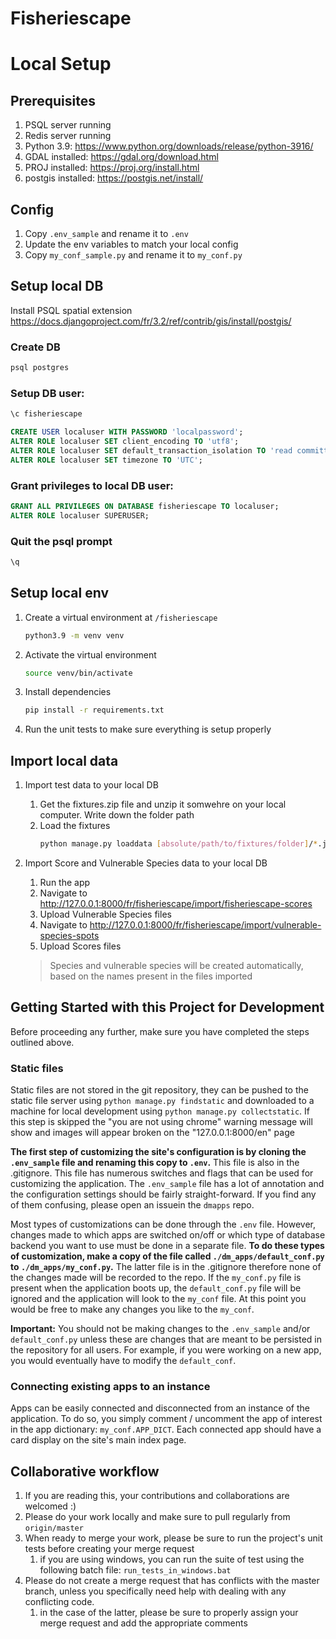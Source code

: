 # Fisheriescape

# Local Setup
## Prerequisites
1. PSQL server running
2. Redis server running
3. Python 3.9: https://www.python.org/downloads/release/python-3916/
4. GDAL installed: https://gdal.org/download.html
5. PROJ installed: https://proj.org/install.html
6. postgis installed: https://postgis.net/install/

## Config
1. Copy `.env_sample` and rename it to `.env`
2. Update the env variables to match your local config
3. Copy `my_conf_sample.py` and rename it to `my_conf.py`

## Setup local DB
Install PSQL spatial extension
https://docs.djangoproject.com/fr/3.2/ref/contrib/gis/install/postgis/

### Create DB
```bash
psql postgres
```
### Setup DB user:
```sql
\c fisheriescape
```
```sql
CREATE USER localuser WITH PASSWORD 'localpassword';
ALTER ROLE localuser SET client_encoding TO 'utf8';
ALTER ROLE localuser SET default_transaction_isolation TO 'read committed';
ALTER ROLE localuser SET timezone TO 'UTC';
```

### Grant privileges to local DB user:
```sql
GRANT ALL PRIVILEGES ON DATABASE fisheriescape TO localuser;
ALTER ROLE localuser SUPERUSER;
```
### Quit the psql prompt
```sql
\q
```

## Setup local env
1. Create a virtual environment
   at `/fisheriescape`
   ```bash
   python3.9 -m venv venv
   ```
2. Activate the virtual environment
   ```bash
   source venv/bin/activate
   ```
3. Install dependencies
    ```bash
   pip install -r requirements.txt
   ```
4. Run the unit tests to make sure everything is setup properly
   

## Import local data
1. Import test data to your local DB
   1. Get the fixtures.zip file and unzip it somwehre on your local computer. Write down the folder path
   2. Load the fixtures
      ```bash
      python manage.py loaddata [absolute/path/to/fixtures/folder]/*.json
      ```
2. Import Score and Vulnerable Species data to your local DB
   1. Run the app 
   2. Navigate to http://127.0.0.1:8000/fr/fisheriescape/import/fisheriescape-scores
   3. Upload Vulnerable Species files
   4. Navigate to http://127.0.0.1:8000/fr/fisheriescape/import/vulnerable-species-spots
   5. Upload Scores files

   > Species and vulnerable species will be created automatically, based on the names present in the files imported

## Getting Started with this Project for Development
Before proceeding any further, make sure you have completed the steps outlined above.

### Static files
Static files are not stored in the git repository, they can be pushed to the static file server using `python manage.py findstatic` and downloaded to a machine for local development using `python manage.py collectstatic`. If this step is skipped the "you are not using chrome" warning message will show and images will appear broken on the "127.0.0.1:8000/en" page

**The first step of customizing the site's configuration is by cloning the `.env_sample` file and renaming this copy to `.env`.** This file is also in the .gitignore.
This file has numerous switches and flags that can be used for customizing the application. The `.env_sample` file has a lot of annotation and the configuration 
settings should be fairly straight-forward. If you find any of them confusing, please open an issuein the `dmapps` repo. 

Most types of customizations can be done through the `.env` file. However, changes made to which apps are switched on/off or which type of database backend you want to 
use must be done in a separate file. **To do these types of customization, make a copy of the file called `./dm_apps/default_conf.py` to `./dm_apps/my_conf.py`.**
The latter file is in the .gitignore therefore none of the changes made will be recorded to the repo. If the `my_conf.py` file is present when the 
application boots up, the `default_conf.py` file will be ignored and the application will look to the `my_conf` file. At this point you would be free
to make any changes you like to the `my_conf`. 


**Important:** You should not be making changes to the `.env_sample` and/or `default_conf.py` unless these are changes that are meant to be 
persisted in the repository for all users. For example, if you were working on a new app, you would eventually have to modify the `default_conf`.   

### Connecting existing apps to an instance
Apps can be easily connected and disconnected from an instance of the application. To do so, you simply comment / uncomment
the app of interest in the app dictionary: `my_conf.APP_DICT`. Each connected app should have a card display on the site's main index page.


## Collaborative workflow
1. If you are reading this, your contributions and collaborations are welcomed :)
1. Please do your work locally and make sure to pull regularly from `origin/master`
1. When ready to merge your work, please be sure to run the project's unit tests before creating your merge request
    1. if you are using windows, you can run the suite of test using the following batch file: `run_tests_in_windows.bat`
1. Please do not create a merge request that has conflicts with the master branch, unless you specifically need help with dealing with any conflicting code.
    1. in the case of the latter, please be sure to properly assign your merge request and add the appropriate comments

